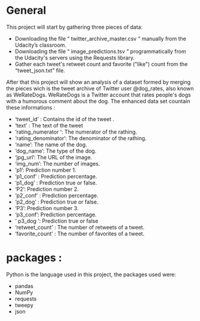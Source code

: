 # General
This project will start by gathering three pieces of data:
- Downloading the file “ twitter_archive_master.csv “ manually from the Udacity’s classroom.
- Downloading the file “ image_predictions.tsv “ programmatically from the Udacity's servers using the Requests library.
- Gather each tweet's retweet count and favorite ("like") count from the “tweet_json.txt” file.

After that this project will show an analysis of a dataset formed by merging the pieces wich is the tweet archive of Twitter user @dog_rates, also known as WeRateDogs. WeRateDogs is a Twitter account that rates people's dogs 
with a humorous comment about the dog. The enhanced data set countain these informations :
- ‘tweet_id’ : Contains the id of the tweet . 
- ‘text’ : The text of the tweet 
- ‘rating_numerator ‘: The numerator of the rathing. 
- ‘rating_denominator‘: The denominator of the rathing. 
- ‘name’: The name of the dog. 
- ‘dog_name’: The type of the dog. 
- ‘jpg_url’: The URL of the image. 
- ‘img_num’: The number of images. 
- ‘p1’: Prediction number 1. 
- ‘p1_conf’ : Prediction percentage. 
- ‘p1_dog’ : Prediction true or false. 
- ‘P2’: Prediction number 2. 
- ‘p2_conf’ : Prediction percentage. 
- ‘p2_dog’ : Prediction true or false. 
- ‘P3’: Prediction number 3. 
- ‘p3_conf’: Prediction percentage. 
- ‘ p3_dog ‘: Prediction true or false 
- ‘retweet_count’ : The number of retweets of a tweet. 
- ‘favorite_count’ : The number of favorites of a tweet.

# packages :
Python is the language used in this project, the packages used were:
- pandas
- NumPy
- requests
- tweepy
- json
